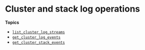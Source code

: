 # Cluster and stack log operations<a name="pc-py-lib-api-logs-cluster-stack"></a>

**Topics**
+ [`list_cluster_log_streams`](pc-py-lib-api-logs-cluster-stack-log-streams.md)
+ [`get_cluster_log_events`](pc-py-lib-api-logs-cluster-stack-log-events.md)
+ [`get_cluster_stack_events`](pc-py-lib-api-logs-cluster-stack-log-stack-events.md)